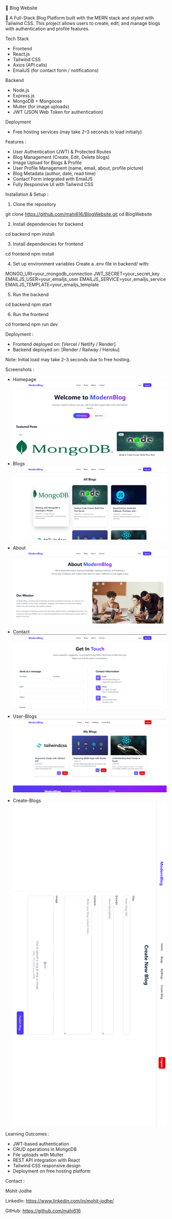 📝 Blog Website

🚀 A Full-Stack Blog Platform built with the MERN stack and styled with Tailwind CSS.
This project allows users to create, edit, and manage blogs with authentication and profile features.

Tech Stack
- Frontend
- React.js
- Tailwind CSS
- Axios (API calls)
- EmailJS (for contact form / notifications)

Backend
- Node.js
- Express.js
- MongoDB + Mongoose
- Multer (for image uploads)
- JWT (JSON Web Token for authentication)

Deployment
- Free hosting services (may take 2–3 seconds to load initially)


Features :
- User Authentication (JWT) & Protected Routes
- Blog Management (Create, Edit, Delete blogs)
- Image Upload for Blogs & Profile
- User Profile Management (name, email, about, profile picture)
- Blog Metadata (author, date, read time)
- Contact Form integrated with EmailJS
- Fully Responsive UI with Tailwind CSS



Installation & Setup :

1. Clone the repository

git clone https://github.com/mahi616/BlogWebsite.git
cd BlogWebsite


2. Install dependencies for backend

cd backend
npm install


3. Install dependencies for frontend

cd frontend
npm install

4. Set up environment variables
Create a .env file in backend/ with:

MONGO_URI=your_mongodb_connection
JWT_SECRET=your_secret_key
EMAILJS_USER=your_emailjs_user
EMAILJS_SERVICE=your_emailjs_service
EMAILJS_TEMPLATE=your_emailjs_template


5. Run the backend

cd backend
npm start


6. Run the frontend

cd frontend
npm run dev



Deployment :

- Frontend deployed on: [Vercel / Netlify / Render]
- Backend deployed on: [Render / Railway / Heroku]

Note: Initial load may take 2–3 seconds due to free hosting.


Screenshots :

- Homepage 
![Homepage](./screenshots/home.png)

- Blogs
![Homepage](./screenshots/blogs.png)

- About
![Homepage](./screenshots/about.png)

- Contact
![Homepage](./screenshots/contact.png)

- User-Blogs
![Homepage](./screenshots/user-blogs.png)

- Create-Blogs
![Homepage](./screenshots/create-blog.png)



Learning Outcomes :

- JWT-based authentication
- CRUD operations in MongoDB
- File uploads with Multer
- REST API integration with React
- Tailwind CSS responsive design
- Deployment on free hosting platform


Contact :

Mohit Jodhe

LinkedIn: https://www.linkedin.com/in/mohit-jodhe/

GitHub: https://github.com/mahi616